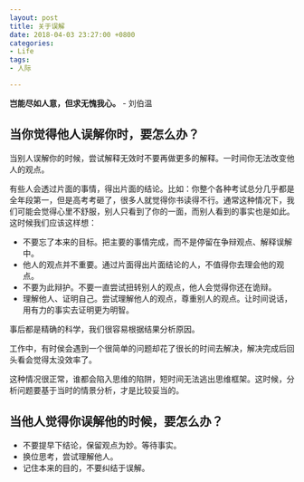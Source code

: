 ```yaml
---
layout: post
title: 关于误解
date: 2018-04-03 23:27:00 +0800
categories:
- Life
tags:
- 人际

---
```


**岂能尽如人意，但求无愧我心。** - 刘伯温

## 当你觉得他人误解你时，要怎么办？

当别人误解你的时候，尝试解释无效时不要再做更多的解释。一时间你无法改变他人的观点。

有些人会透过片面的事情，得出片面的结论。比如：你整个各种考试总分几乎都是全年段第一，但是高考考砸了，很多人就觉得你书读得不行。通常这种情况下，我们可能会觉得心里不舒服，别人只看到了你的一面，而别人看到的事实也是如此。这时候我们应该这样想：

- 不要忘了本来的目标。把主要的事情完成，而不是停留在争辩观点、解释误解中。
- 他人的观点并不重要。通过片面得出片面结论的人，不值得你去理会他的观点。
- 不要为此辩护。不要一直尝试扭转别人的观点，他人会觉得你还在诡辩。
- 理解他人、证明自己。尝试理解他人的观点，尊重别人的观点。让时间说话，用有力的事实去证明更为明智。

事后都是精确的科学，我们很容易根据结果分析原因。

工作中，有时侯会遇到一个很简单的问题却花了很长的时间去解决，解决完成后回头看会觉得太没效率了。

这种情况很正常，谁都会陷入思维的陷阱，短时间无法逃出思维框架。这时候，分析问题要基于当时的情景分析，才是比较妥当的。

## 当他人觉得你误解他的时候，要怎么办？

- 不要提早下结论，保留观点为妙。等待事实。
- 换位思考，尝试理解他人。
- 记住本来的目的，不要纠结于误解。